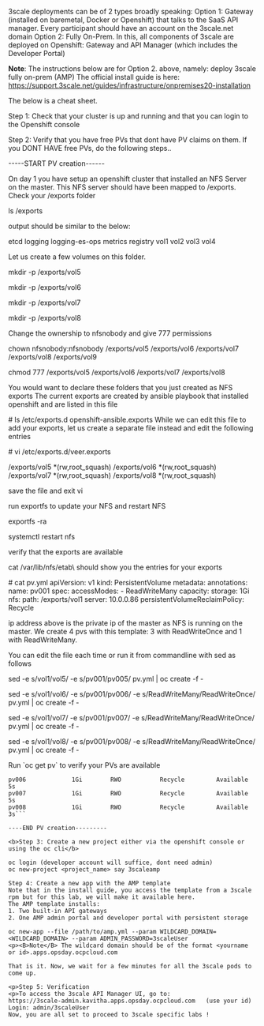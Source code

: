 3scale deployments can be of 2 types broadly speaking:
Option 1: Gateway (installed on baremetal, Docker or Openshift) that talks to the SaaS API manager. Every participant should have an account on the 3scale.net domain
Option 2: Fully On-Prem. In this, all components of 3scale are deployed on Openshift: Gateway and API Manager (which includes the Developer Portal)

<b>Note</b>: The instructions below are for Option 2. above, namely: deploy 3scale fully on-prem (AMP)
The official install guide is here: https://support.3scale.net/guides/infrastructure/onpremises20-installation

The below is a cheat sheet.

Step 1: Check that your cluster is up and running and that you can login to the Openshift console

Step 2: Verify that you have free PVs that dont have PV claims on them.
If you DONT HAVE free PVs, do the following steps..

<p>-----START PV creation------
<p>On day 1 you have setup an openshift cluster that installed an NFS Server on the master.
 This NFS server should have been mapped to /exports. Check your /exports folder
 <p> ls /exports</p>
 output should be similar to the below:
<p>etcd  logging  logging-es-ops  metrics  registry  vol1  vol2  vol3  vol4</p>

<p>Let us create a few volumes on this folder.
<p>mkdir -p /exports/vol5
<p>mkdir -p /exports/vol6
<p>mkdir -p /exports/vol7
<p>mkdir -p /exports/vol8

<p>Change the ownership to nfsnobody and give 777 permissions 
<p>chown nfsnobody:nfsnobody /exports/vol5 /exports/vol6 /exports/vol7 /exports/vol8 /exports/vol9
<p>chmod 777 /exports/vol5 /exports/vol6 /exports/vol7 /exports/vol8 

<p>You would want to declare these folders that you just created as NFS exports
The current exports are created by ansible playbook that installed openshift and are listed in this file
<p># ls /etc/exports.d
openshift-ansible.exports
While we can edit this file to add your exports, let us create a separate file instead and edit the following entries
<p># vi /etc/exports.d/veer.exports

/exports/vol5 *(rw,root_squash)
/exports/vol6 *(rw,root_squash)
/exports/vol7 *(rw,root_squash)
/exports/vol8 *(rw,root_squash)

<p>save the file and exit vi

<p>run exportfs to update your NFS and restart NFS
<p>exportfs -ra
<p>systemctl restart nfs

<p>verify that the exports are available 
<p>cat /var/lib/nfs/etab\
should show you the entries for your exports

<p># cat pv.yml
apiVersion: v1
kind: PersistentVolume
metadata:
  annotations:
  name: pv001 
spec:
  accessModes:
  - ReadWriteMany
  capacity:
    storage: 1Gi
  nfs:
    path: /exports/vol1     
    server: 10.0.0.86
  persistentVolumeReclaimPolicy: Recycle
  
  ip address above is the private ip of the master as NFS is running on the master. We create 4 pvs with this template: 3 with ReadWriteOnce and 1 with ReadWriteMany.
  
<p>You can edit the file each time or run it from commandline with sed as follows


<p>sed -e s/vol1/vol5/ -e s/pv001/pv005/ pv.yml | oc create -f -
<p>sed -e s/vol1/vol6/ -e s/pv001/pv006/ -e s/ReadWriteMany/ReadWriteOnce/ pv.yml | oc create -f -
<p>sed -e s/vol1/vol7/ -e s/pv001/pv007/ -e s/ReadWriteMany/ReadWriteOnce/ pv.yml | oc create -f -
<p>sed -e s/vol1/vol8/ -e s/pv001/pv008/ -e s/ReadWriteMany/ReadWriteOnce/ pv.yml | oc create -f -

<p>Run `oc get pv` to verify your PVs are available

 ```pv005             1Gi        RWX           Recycle         Available                                                           5s
pv006             1Gi        RWO           Recycle         Available                                                           5s
pv007             1Gi        RWO           Recycle         Available                                                           5s
pv008             1Gi        RWO           Recycle         Available                                                           3s```

----END PV creation---------

<b>Step 3: Create a new project either via the openshift console or using the oc cli</b>

oc login (developer account will suffice, dont need admin)
oc new-project <project_name> say 3scaleamp

Step 4: Create a new app with the AMP template
Note that in the install guide, you access the template from a 3scale rpm but for this lab, we will make it available here.
The AMP template installs:
1. Two built-in API gateways
2. One AMP admin portal and developer portal with persistent storage

oc new-app --file /path/to/amp.yml --param WILDCARD_DOMAIN=<WILDCARD_DOMAIN> --param ADMIN_PASSWORD=3scaleUser
<p><B>Note</B> The wildcard domain should be of the format <yourname or id>.apps.opsday.ocpcloud.com

That is it. Now, we wait for a few minutes for all the 3scale pods to come up.

<p>Step 5: Verification
<p>To access the 3scale API Manager UI, go to:
https://3scale-admin.kavitha.apps.opsday.ocpcloud.com   (use your id)
Login: admin/3scaleUser
Now, you are all set to proceed to 3scale specific labs !

